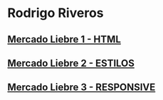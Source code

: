 # Rodrigo Riveros
## [Mercado Liebre 1 - HTML](https://github.com/Riveros-Rodrigo/proyecto-mercado-liebre/tree/estructura-web)
## [Mercado Liebre 2 - ESTILOS](https://github.com/Riveros-Rodrigo/proyecto-mercado-liebre/tree/estilos)
## [Mercado Liebre 3 - RESPONSIVE](https://github.com/Riveros-Rodrigo/proyecto-mercado-liebre/tree/responsive)